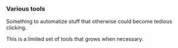 ### Various tools

Something to automatize stuff that otherwise could become tedious clicking.

This is a limited set of tools that grows when necessary.